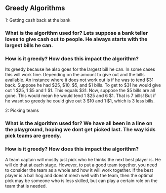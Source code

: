 ## Greedy Algorithms

1: Getting cash back at the bank
### What is the algorithm used for? Lets suppose a bank teller loves to give cash out to people. He always starts with the largest bills he can.

### How is it greedy? How does this impact the algorithm?
Its greedy because he also goes for the largest bill he can. In some cases this will work fine. Depending on the amount to give out and the bills available. An instance where it does not work out is if he was to tend $31 back. Suppose he had $25, $10, $5, and $1 bills. To get to $31 he would give out 1 $25, 1 $5 and 1 $1. This equals $31. Now, suppose the $5 bills are all gone. This would mean he would tend 1 $25 and 6 $1. That is 7 bills! But if he wasnt so greedy he could give out 3 $10 and 1 $1, which is 3 less bills.


2: Picking teams
### What is the algorithm used for? We have all been in a line on the playground, hoping we dont get picked last. The way kids pick teams are greedy.

### How is it greedy? How does this impact the algorithm?
A team captain will mostly just pick who he thinks the next best player is. He will do that at each stage. However, to put a good team together, you need to consider the team as a whole and how it will work together. If the best player is a ball hog and doesnt mesh well with the team, then the optimal pick may be someone who is less skilled, but can play a certain role on the team that is needed.
